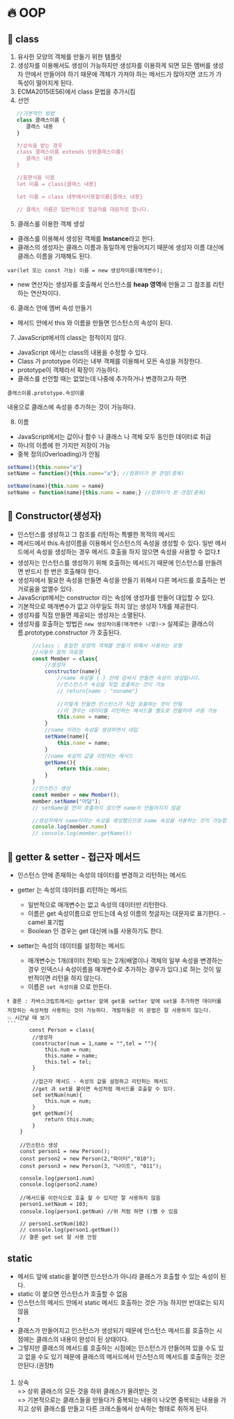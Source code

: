 # 🔥 OOP

## 📎 class
   1. 유사한 모양의 객체를 만들기 위한 템플릿
   2. 생성자를 이용해서도 생성이 가능하지만 생성자를 이용하게 되면 모든 멤버를 생성자 안에서 만들어야 하기 때문에 객체가 가져야 하는 메서드가 많아지면 코드가 가독성이 떨어지게 된다.
   3. ECMA2015(ES6)에서 class 문법을 추가시킴
   4. 선언
   ```js
      //기본적인 방법
      class 클래스이름 {
         클래스 내용
      }

      ?/상속을 받는 경우
      class 클래스이름 extends 상위클래스이름{
         클래스 내용
      }

      //표현식을 이용
      let 이름 = class{클래스 내용}

      let 이름 = class 내부에서사용할이름{클래스 내용}

      // 클래스 이름은 일반적으로 첫글자를 대문자로 합니다.
   ```
   5. 클래스를 이용한 객체 생성
   - 클래스를 이용해서 생성된 객체를 **Instance**라고 한다.
   - 클래스의 생성자는 클래스 이름과 동일하게 만들어지기 때문에 생성자 이름 대신에 클래스 이름을 기재해도 된다.
   ```
   var(let 또는 const 가능) 이름 = new 생성자이름(매개변수);
   ```
   - new 연산자는 생성자를 호출해서 인스턴스를 **heap 영역**에 만들고 그 참조를 리턴하는 연산자이다.
   6. 클래스 안에 멤버 속성 만들기
   - 메서드 안에서 this 와 이름을 만들면 인스턴스의 속성이 된다.
   7. JavaScript에서의 class는 정적이지 않다.
   - JavaScript 에서는 class의 내용을 수정할 수 있다.
   - Class 가 prototype 이라는 내부 객체를 이용해서 모든 속성을 저장한다.
   - prototype이 객체라서 확장이 가능하다.
   - 클래스를 선언할 때는 없었는데 나중에 추가하거나 변경하고자 하면
   ```
   클래스이름.prototype.속성이름
   ```
   내용으로 클래스에 속성을 추가하는 것이 가능하다.
   
   8. 이름
   - JavaScript에서는 값이나 함수 나 클래스 나 객체 모두 동인한 데이터로 취급
   - 하나의 이름에 한 가지만 저장이 가능
   - 중복 정의(Overloading)가 안됨
   ```js
   setName(){this.name="a"}
   setName = function(){this.name="a"}; //컴퓨터가 본 관점(중복)

   setName(name){this.name = name}
   setName = function(name){this.name = name;} //컴퓨터가 본 관점(중복)
   ```
   
## 📎 Constructor(생성자)
   - 인스턴스를 생성하고 그 참조를 리턴하는 특별한 목적의 메서드
   - 메서드에서 this.속성이름을 이용해서 인스턴스의 속성을 생성할 수 있다.
   일반 메서드에서 속성을 생성하는 경우 메서드 호출을 하지 않으면 속성을 사용할 수 없다.❗️
   - 생성자는 인스턴스를 생성하기 위해 호출하는 메서드기 때문에 인스턴스를 만들려면 반드시 한 번은 호출해야 한다.<br />
   - 생성자에서 필요한 속성을 만들면 속성을 만들기 위해서 다른 메서드를 호출하는 번거로움을 없앨수 있다.<br />
   - JavaScript에서는 constructor 라는 속성에 생성자를 만들어 대입할 수 있다.<br />
   - 기본적으로 매개변수가 없고 아무일도 하지 않는 생성자 1개를 제공한다.<br />
   - 생성자를 직접 만들면 제공되는 생성자는 소멸된다.<br />
   - 생성자를 호출하는 방법은 `new 생성자이름(매개변수 나열)`-> 실제로는 클래스이름.prototype.constructor 가 호출된다.
```js
        //class : 동일한 모양의 객체를 만들기 위해서 사용하는 모형
        //사용자 정의 자료형
        const Member = class{
            //생성자
            constructor(name){
                //name 속성을 { } 안에 감싸서 만들면 속성이 생성됩니다.
                //인스턴스가 속성을 직접 호출하는 것이 가능
                // return{name : "noname"}
                
                //이렇게 만들면 인스턴스가 직접 호출하는 것이 안됨
                //이 경우는 데이터를 리턴하는 메서드를 별도로 만들어야 사용 가능
                this.name = name;
            }
            //name 이라는 속성을 생성하면서 대입
            setName(name){
                this.name = name;
            }
            //name 속성의 값을 리턴하는 메서드
            getName(){
                return this.name;
            }
        }
        //인스턴스 생성
        const member = new Member();
        member.setName("아담");
        // setName을 먼저 호출하지 않으면 name이 만들어지지 않음

        //생성자에서 name이라는 속성을 생성했으므로 name 속성을 사용하는 것이 가능합니다.
        console.log(member.name)
        // console.log(member.getName())
```

## 📎 getter & setter - 접근자 메서드
   - 인스턴스 안에 존재하는 속성의 데이터를 변경하고 리턴하는 메서드
   
   - getter 는 속성의 데이터를 리턴하는 메서드
        - 일반적으로 매개변수는 없고 속성의 데이터만 리턴한다.
        - 이름은 get 속성이름으로 만드는데 속성 이름의 첫글자는 대문자로 표기한다. - camel 표기법
        - Boolean 인 경우는 get 대신에 is를 사용하기도 한다.

   - setter는 속성의 데이터를 설정하는 메서드
      - 매개변수는 1개(데이터 전체) 또는 2개(배열이나 객체의 일부 속성을 변경하는 경우 인덱스나 속성이름을 매개변수로 추가하는 경우가 있다.)로 하는 것이 일반적이면 리턴을 하지 않는다.
      - 이름은 `set 속성이름` 으로 만든다.


    ❗️ 결론 : 자바스크립트에서는 getter 앞에 get을 setter 앞에 set을 추가하면 데이터를 저장하는 속성처럼 사용하는 것이 가능하다. 개발자들은 이 문법은 잘 사용하지 않는다.   
    💥 시간날 때 보기
    ```
           const Person = class{
            //생성자
            constructor(num = 1,name = "",tel = ""){
                this.num = num;
                this.name = name;
                this.tel = tel;
            }
            
            //접근자 메서드 - 속성의 값을 설정하고 리턴하는 메서드
            //get 과 set을 붙이면 속성처럼 메서드를 호출할 수 있다.
            set setNum(num){
                this.num = num;
            }
            get getNum(){
                return this.num;
            }
        }

        //인스턴스 생성
        const person1 = new Person();
        const person2 = new Person(2,"파이터","010");
        const person3 = new Person(3, "나이트", "011");

        console.log(person1.num)
        console.log(person2.name)

        //메서드를 이런식으로 호출 할 수 있지만 잘 사용하지 않음
        person1.setNaum = 103;
        console.log(person1.getNum) //위 처럼 하면 ()뺄 수 있음

        // person1.setNum(102)
        // console.log(person1.getNum())
        // 결론 get set 잘 사용 안함


   ## static
   - 메서드 앞에 static을 붙이면 인스턴스가 아니라 클래스가 호출할 수 있는 속성이 된다.<br />
   - static 이 붙으면 인스턴스가 호출할 수 없음<br />
   - 인스턴스의 메서드 안에서 static 메서드 호출하는 것은 가능 하지만 반대로는 되지 않음<br /> ❗️
   - 클래스가 만들어지고 인스턴스가 생성되기 때문에 인스턴스 메서드를 호출하는 시점에는 클래스의 내용이 완성이 된 상태이다.<br />
   - 그렇지만 클래스의 메서드를 호출하는 시점에는 인스턴스가 만들어져 있을 수도 있고 없을 수도 있기 때문에 클래스의 메서드에서 인스턴스의 메서드를 호출하는 것은 안된다.(권장❗️)

1. 상속<br />
   => 상위 클래스의 모든 것을 하위 클래스가 물려받는 것<br />
   => 기본적으로는 클래스들을 만들다가 중복되는 내용이 나오면 중복되는 내용을 가지고 상위 클래스를 만들고 다른 크래스들에서 상속하는 형태로 취하게 된다.


